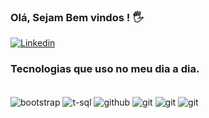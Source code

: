### Olá, Sejam Bem vindos ! 🖐️

[![Linkedin](https://img.shields.io/badge/LinkedIn-0077B5?style=for-the-badge&logo=linkedin&logoColor=white)](https://www.linkedin.com/in/matheus-gomes-733b76211)

### Tecnologias que uso no meu dia a dia.

<div style="display: inline_block"><br/>  
  <img align="center" alt="bootstrap" src="https://img.shields.io/badge/Bootstrap-563D7C?style=for-the-badge&logo=bootstrap&logoColor=white">   
  <img align="center" alt="t-sql" src="https://img.shields.io/badge/Microsoft%20SQL%20Server-CC2927?style=for-the-badge&logo=microsoft%20sql%20server&logoColor=white">
 	<img align="center" alt="github" src="https://img.shields.io/badge/GitHub-100000?style=for-the-badge&logo=github&logoColor=white">
  <img align="center" alt="git" src="https://img.shields.io/badge/GIT-E44C30?style=for-the-badge&logo=git&logoColor=white">    
  <img align="center" alt="git" src="https://img.shields.io/badge/C%23-239120?style=for-the-badge&logo=c-sharp&logoColor=white">
  <img align="center" alt="git" src="https://img.shields.io/badge/.NET-5C2D91?style=for-the-badge&logo=.net&logoColor=white">
</div>

